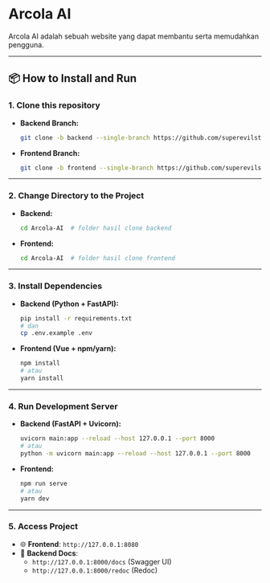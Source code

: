 # Arcola AI

Arcola AI adalah sebuah website yang dapat membantu serta memudahkan pengguna.

---

## 📦 How to Install and Run

### 1. Clone this repository

- **Backend Branch:**
    ```bash
    git clone -b backend --single-branch https://github.com/superevilstockholm/Arcola-AI
    ```

- **Frontend Branch:**
    ```bash
    git clone -b frontend --single-branch https://github.com/superevilstockholm/Arcola-AI
    ```

---

### 2. Change Directory to the Project

- **Backend:**
    ```bash
    cd Arcola-AI  # folder hasil clone backend
    ```

- **Frontend:**
    ```bash
    cd Arcola-AI  # folder hasil clone frontend
    ```

---

### 3. Install Dependencies

- **Backend (Python + FastAPI):**
    ```bash
    pip install -r requirements.txt
    # dan
    cp .env.example .env
    ```

- **Frontend (Vue + npm/yarn):**
    ```bash
    npm install
    # atau
    yarn install
    ```

---

### 4. Run Development Server

- **Backend (FastAPI + Uvicorn):**
    ```bash
    uvicorn main:app --reload --host 127.0.0.1 --port 8000
    # atau
    python -m uvicorn main:app --reload --host 127.0.0.1 --port 8000
    ```

- **Frontend:**
    ```bash
    npm run serve
    # atau
    yarn dev
    ```

---

### 5. Access Project

- 🌐 **Frontend**: `http://127.0.0.1:8080`
- 🔗 **Backend Docs**:
    - `http://127.0.0.1:8000/docs` (Swagger UI) 
    - `http://127.0.0.1:8000/redoc` (Redoc) 
